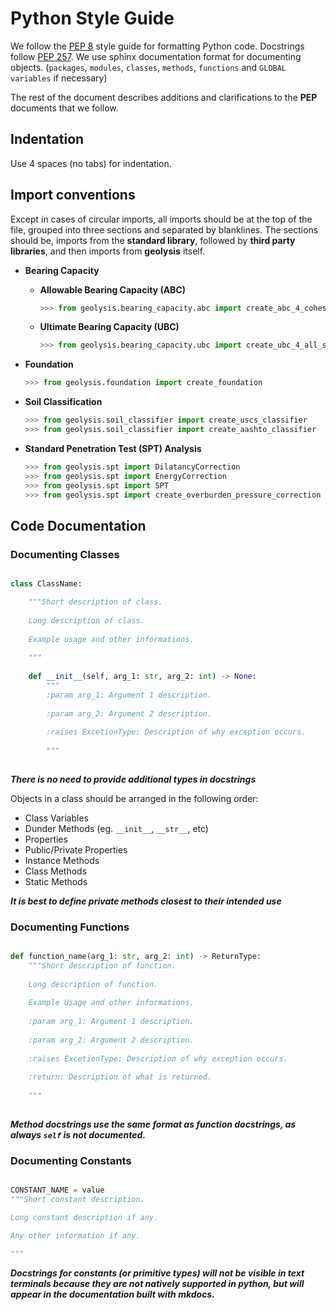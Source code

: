 # Python Style Guide

We follow the [PEP 8](https://www.python.org/dev/peps/pep-0008/) style 
guide for formatting Python code. Docstrings follow
[PEP 257](https://www.python.org/dev/peps/pep-0257/). We use sphinx 
documentation format for documenting objects. (`packages`, `modules`, 
`classes`, `methods`, `functions` and `GLOBAL variables` if necessary)

The rest of the document describes additions and clarifications to the **PEP**
documents that we follow.

## Indentation

Use 4 spaces (no tabs) for indentation.

## Import conventions

Except in cases of circular imports, all imports should be at the top of the
file, grouped into three sections and separated by blanklines. The sections
should be, imports from the **standard library**, followed by
**third party libraries**, and then imports from **geolysis** itself.

- **Bearing Capacity**

    - **Allowable Bearing Capacity (ABC)**
     
      ```python
      >>> from geolysis.bearing_capacity.abc import create_abc_4_cohesionless_soils
      ```
        
    - **Ultimate Bearing Capacity (UBC)**
     
      ```python
      >>> from geolysis.bearing_capacity.ubc import create_ubc_4_all_soil_types
      ```

- **Foundation**
 
  ```python
  >>> from geolysis.foundation import create_foundation
  ```
  
- **Soil Classification**
 
  ```python
  >>> from geolysis.soil_classifier import create_uscs_classifier
  >>> from geolysis.soil_classifier import create_aashto_classifier
  ```
 
- **Standard Penetration Test (SPT) Analysis**
 
  ```python
  >>> from geolysis.spt import DilatancyCorrection
  >>> from geolysis.spt import EnergyCorrection
  >>> from geolysis.spt import SPT
  >>> from geolysis.spt import create_overburden_pressure_correction
  ```
    
## Code Documentation

### Documenting Classes

```python

class ClassName:

    """Short description of class.
    
    Long description of class.
    
    Example usage and other informations.
    
    """
    
    def __init__(self, arg_1: str, arg_2: int) -> None:
        """
        :param arg_1: Argument 1 description.
        
        :param arg_2: Argument 2 description.
        
        :raises ExcetionType: Description of why exception occurs.
     
        """
        
```

**_There is no need to provide additional types in docstrings_**

Objects in a class should be arranged in the following order:

- Class Variables
- Dunder Methods (eg. ``__init__``, ``__str__``, etc)
- Properties
- Public/Private Properties
- Instance Methods
- Class Methods
- Static Methods

**_It is best to define private methods closest to their intended use_**

### Documenting Functions

```python

def function_name(arg_1: str, arg_2: int) -> ReturnType:
    """Short description of function.
    
    Long description of function.
    
    Example Usage and other informations.
    
    :param arg_1: Argument 1 description.
        
    :param arg_2: Argument 2 description.
        
    :raises ExcetionType: Description of why exception occurs.
    
    :return: Description of what is returned.
     
    """
    
```

**_Method docstrings use the same format as function docstrings, as always
`self` is not documented._**

### Documenting Constants

```python

CONSTANT_NAME = value
"""Short constant description.

Long constant description if any.

Any other information if any.

"""

```

**_Docstrings for constants (or primitive types) will not be visible in text 
terminals because they are not natively supported in python, but will appear 
in the documentation built with mkdocs._**
